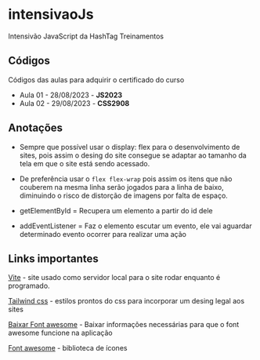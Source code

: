 # intensivaoJs
Intensivão JavaScript da HashTag Treinamentos

## Códigos
Códigos das aulas para adquirir o certificado do curso
* Aula 01 - 28/08/2023 - **JS2023**
* Aula 02 - 29/08/2023 - **CSS2908**

## Anotações
* Sempre que possível usar o display: flex para o desenvolvimento de sites, pois assim o desing do site consegue se adaptar ao tamanho da tela em que o site está sendo acessado.
 - De preferência usar o `flex flex-wrap` pois assim os itens que não couberem na mesma linha serão jogados para a linha de baixo, diminuindo o risco de distorção de imagens por  falta de espaço.

* getElementById = Recupera um elemento a partir do id dele

* addEventListener = Faz o elemento escutar um evento, ele vai aguardar determinado evento ocorrer para realizar uma ação

## Links importantes

[Vite](https://vitejs.dev/) - site usado como servidor local para o site rodar enquanto é programado.

[Tailwind css](https://tailwindcss.com/) - estilos prontos do css para incorporar um desing legal aos sites

[Baixar Font awesome](https://cdnjs.com/libraries/font-awesome) - Baixar informações necessárias para que o font awesome funcione na aplicação

[Font awesome](https://fontawesome.com/) - biblioteca de ícones